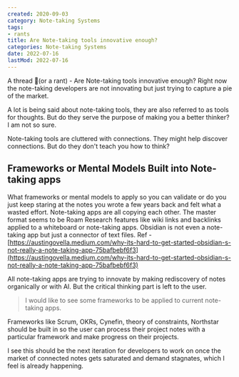 ```yaml
---
created: 2020-09-03
category: Note-taking Systems
tags:
- rants
title: Are Note-taking tools innovative enough?
categories: Note-taking Systems
date: 2022-07-16
lastMod: 2022-07-16
---
```

A thread 🧵(or a rant) - Are Note-taking tools innovative enough? Right now the note-taking developers are not innovating but just trying to capture a pie of the market.

A lot is being said about note-taking tools, they are also referred to as tools for thoughts. But do they serve the purpose of making you a better thinker? I am not so sure.

Note-taking tools are cluttered with connections. They might help discover connections. But do they don't teach you how to think?

## Frameworks or Mental Models Built into Note-taking apps

What frameworks or mental models to apply so you can validate or do you just keep staring at the notes you wrote a few years back and felt what a wasted effort.
Note-taking apps are all copying each other. The master format seems to be Roam Research features like wiki links and backlinks applied to a whiteboard or note-taking apps. Obsidian is not even a note-taking app but just a connector of text files. Ref - [https://austingovella.medium.com/why-its-hard-to-get-started-obsidian-s-not-really-a-note-taking-app-75bafbebf6f3](https://austingovella.medium.com/why-its-hard-to-get-started-obsidian-s-not-really-a-note-taking-app-75bafbebf6f3)

All note-taking apps are trying to innovate by making rediscovery of notes organically or with AI. But the critical thinking part is left to the user.

> I would like to see some frameworks to be applied to current note-taking apps.

Frameworks like Scrum, OKRs, Cynefin, theory of constraints, Northstar should be built in so the user can process their project notes with a particular framework and make progress on their projects.

I see this should be the next iteration for developers to work on once the market of connected notes gets saturated and demand stagnates, which I feel is already happening.
